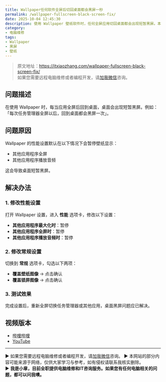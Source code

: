 ```yaml
---
title: Wallpaper任何软件全屏后切回桌面都会黑屏一秒
permalink: /wallpaper-fullscreen-black-screen-fix/
date: 2025-10-04 12:45:30
description: 使用 Wallpaper 壁纸软件时，任何全屏应用切回桌面都会出现短暂黑屏。本文提供性能和常规设置的修改步骤，帮助快速解决问题。
category:
- 电脑维修
tags:
- Wallpaper
- 黑屏
- 壁纸
---
```


> 原文地址：<https://itxiaozhang.com/wallpaper-fullscreen-black-screen-fix/>  
> 如果您需要远程电脑维修或者编程开发，请[加我微信](https://itxiaozhang.netlify.app/)咨询。

## 问题描述

在使用 Wallpaper 时，每当应用全屏后回到桌面，桌面会出现短暂黑屏。例如：「每次任务管理器全屏以后，回到桌面都会黑屏一次」。

## 问题原因

Wallpaper 的性能设置默认在以下情况下会暂停壁纸显示：

* 其他应用程序全屏
* 其他应用程序播放音频

这会导致桌面短暂黑屏。

## 解决办法

### 1. 修改性能设置

打开 Wallpaper 设置，进入 **性能** 选项卡，修改以下设置：

* **其他应用程序最大化时**：暂停
* **其他应用程序全屏时**：暂停
* **其他应用程序播放音频时**：暂停

### 2. 修改常规设置

切换到 **常规** 选项卡，勾选以下两项：

* **覆盖壁纸图像** → 点击确认
* **覆盖锁屏图像** → 点击确认

### 3. 测试效果

完成设置后，重新全屏切换任务管理器或其他应用，桌面黑屏问题应已解决。

## 视频版本

* [哔哩哔哩](https://space.bilibili.com/3546607630944387)
* [YouTube](https://www.youtube.com/@itxiaozhang)

---
▶ 如果您需要远程电脑维修或者编程开发，请[加我微信](https://itxiaozhang.netlify.app/)咨询。
▶ 本网站的部分内容可能来源于网络，仅供大家学习与参考，如有侵权请联系我核实删除。  
▶ **我是小章，目前全职提供电脑维修和IT咨询服务。如果您有任何电脑相关的问题，都可以问我噢。**  
